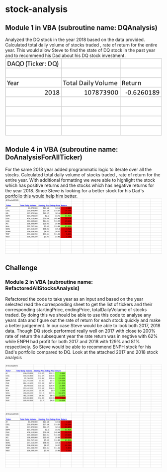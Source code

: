 # stock-analysis

## Module 1 in VBA (subroutine name: DQAnalysis)
   Analyzed the DQ stock in the year 2018 based on the data provided. Calculated total daily volume of stocks traded , rate of return for the entire year. This would allow Steve to find the state of DQ stock in the past year and to recommend his Dad about his DQ stock investment.
![DQ Analysis for 2018](images/DQStockAnalysis.png)
    
## Module 4 in VBA (subroutine name: DoAnalysisForAllTicker)
   For the same 2018 year added programmatic logic to iterate over all the stocks. Calculated total daily volume of stocks traded , rate of return for the entire year. With additional formatting we were able to highlight the stock which has positive returns and the stocks which has negative returns for the year 2018. Since Steve is looking for a better stock for his Dad's portfolio this would help him better.
![All Stock Analysis for 2018](images/AllStockAnalysis_2018.png)

## Challenge
### Module 2 in VBA (subroutine name: RefactoredAllStocksAnalysis)
   Refactored the code to take year as an input and based on the year selected read the corresponding sheet to get the list of tickers and their corresponding startingPrice, endingPrice, totalDailyVolume of stocks traded. By doing this we should be able to use this code to analyse any years data and figure out the rate of return for each stock quickly and make a better judgement. In our case Steve would be able to look both 2017, 2018 data. Though DQ stock performed really well on 2017 with close to 200% rate of return the subsequent year the rate return was in negtive with 62% while ENPH had profit for both 2017 and 2018 with 129% and 81% respectively. So Steve would be able to recommend ENPH stock for his Dad's portfolio compared to DQ. Look at the attached 2017 and 2018 stock analysis
   
![All Stock Analysis for 2017](images/AllStockAnalysis_2017.png)
![All Stock Analysis for 2018](images/AllStockAnalysis_2018.png)
